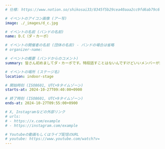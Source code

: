 ```yaml
---
# 仕様: https://www.notion.so/shikosai33/8345f5b29cea40aaa2cc9fd6ab79c6a6?pvs=4#9ae1134163bc41fca64fb5161acf4e19

# イベントのアイコン画像 (アー写)
image: ./_images/d_c.jpg

# イベントの名前 (バンドの名前)
name: D.C（ダ・カーポ）

# イベントの開催者の名前 (団体の名前) - バンドの場合は省略
# organizer-name: 

# イベントの概要 (バンドからのコメント)
summary: 皆さん初めましてダ・カーポです。特段話すことはないんですけどいいメンバーが集まってるんで聞きに来てくれると嬉しいです 練習量はかなり確保している方なので楽しみにしといてください

# イベントの場所 (ステージ名)
location: indoor-stage

# 開始時刻 (ISO8601, UTC+9タイムゾーン)
starts-at: 2024-10-27T09:40:00+0900

# 終了時刻 (ISO8601, UTC+9タイムゾーン)
ends-at: 2024-10-27T09:55:00+0900

# X, Instagramなどの外部リンク
# urls:
# - https://x.com/example
# - https://instagram.com/example

# Youtubeの動画もしくはライブ配信のURL
# youtube: https://www.youtube.com/watch?v=
---
```

